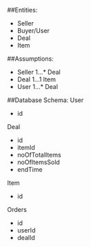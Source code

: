 ##Entities:
- Seller
- Buyer/User
- Deal
- Item

##Assumptions:
- Seller 1...* Deal
- Deal 1...1 Item
- User 1...* Deal


##Database Schema:
User
- id

Deal
- id
- itemId
- noOfTotalItems
- noOfItemsSold
- endTime

Item
- id

Orders
- id
- userId
- dealId